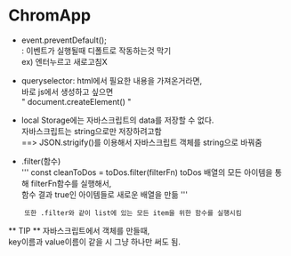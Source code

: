 # ChromApp

* event.preventDefault();    
    : 이벤트가 실행될때 디폴트로 작동하는것 막기    
        ex) 엔터누르고 새로고침X     

* queryselector: html에서 필요한 내용을 가져온거라면,    
    바로 js에서 생성하고 싶으면    
    " document.createElement() "    

* local Storage에는 자바스크립트의 data를 저장할 수 없다.    
    자바스크립트는 string으로만 저장하려고함    
    ==> JSON.strigify()를 이용해서 자바스크립트 객체를 string으로 바꿔줌

* .filter(함수)    
'''    const cleanToDos = toDos.filter(filterFn)
toDos 배열의 모든 아이템을 통해 filterFn함수를 실행해서,    
함수 결과 true인 아이템들로 새로운 배열을 만듦
'''

``` .forEach     
    또한 .filter와 같이 list에 있는 모든 item을 위한 함수를 실행시킴
```

** TIP **
자바스크립트에서 객체를 만들때,    
key이름과 value이름이 같을 시 그냥 하나만 써도 됨.